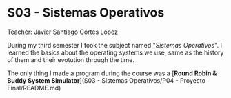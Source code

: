 # S03 - Sistemas Operativos

Teacher: Javier Santiago Córtes López

During my third semester I took the subject named "*Sistemas Operativos*". I learned the basics about the operating systems we use, same as the history of them and their evotution through the time.

The only thing I made a program during the course was a [**Round Robin & Buddy System Simulator**](S03 - Sistemas Operativos/P04 - Proyecto Final/README.md)
